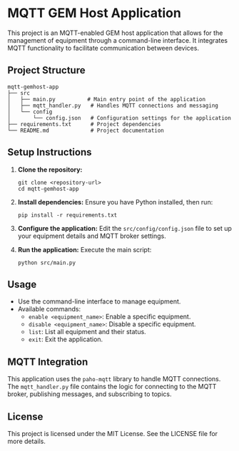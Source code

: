 # MQTT GEM Host Application

This project is an MQTT-enabled GEM host application that allows for the management of equipment through a command-line interface. It integrates MQTT functionality to facilitate communication between devices.

## Project Structure

```
mqtt-gemhost-app
├── src
│   ├── main.py          # Main entry point of the application
│   ├── mqtt_handler.py   # Handles MQTT connections and messaging
│   └── config
│       └── config.json   # Configuration settings for the application
├── requirements.txt      # Project dependencies
└── README.md             # Project documentation
```

## Setup Instructions

1. **Clone the repository:**
   ```
   git clone <repository-url>
   cd mqtt-gemhost-app
   ```

2. **Install dependencies:**
   Ensure you have Python installed, then run:
   ```
   pip install -r requirements.txt
   ```

3. **Configure the application:**
   Edit the `src/config/config.json` file to set up your equipment details and MQTT broker settings.

4. **Run the application:**
   Execute the main script:
   ```
   python src/main.py
   ```

## Usage

- Use the command-line interface to manage equipment.
- Available commands:
  - `enable <equipment_name>`: Enable a specific equipment.
  - `disable <equipment_name>`: Disable a specific equipment.
  - `list`: List all equipment and their status.
  - `exit`: Exit the application.

## MQTT Integration

This application uses the `paho-mqtt` library to handle MQTT connections. The `mqtt_handler.py` file contains the logic for connecting to the MQTT broker, publishing messages, and subscribing to topics.

## License

This project is licensed under the MIT License. See the LICENSE file for more details.